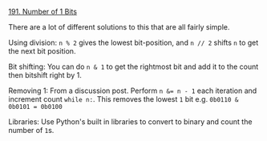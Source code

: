 [191. Number of 1 Bits](https://leetcode.com/problems/number-of-1-bits/)

There are a lot of different solutions to this that are all fairly simple.

Using division: `n % 2` gives the lowest bit-position, and `n // 2` shifts `n` to get the next bit position. 

Bit shifting: You can do `n & 1` to get the rightmost bit and add it to the count then bitshift right by 1.

Removing 1: From a discussion post. Perform `n &= n - 1` each iteration and increment count `while n:`. This removes the lowest `1` bit e.g. `0b0110 & 0b0101 = 0b0100`

Libraries: Use Python's built in libraries to convert to binary and count the number of `1`s.